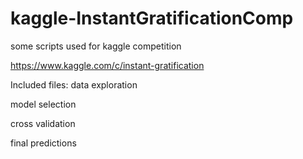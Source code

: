 # kaggle-InstantGratificationComp

some scripts used for kaggle competition 

https://www.kaggle.com/c/instant-gratification


Included files:
data exploration

model selection

cross validation

final predictions

